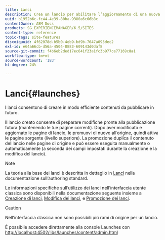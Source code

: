 ```yaml
---
title: Lanci
description: Crea un lancio per abilitare l’aggiornamento di una nuova versione delle pagine web esistenti per l’attivazione futura. Per creare un lancio, è necessario specificare un titolo e la pagina di origine.
uuid: b1952b6c-fc44-4e39-80ba-9380a6c66b8c
contentOwner: AEM Docs
products: SG_EXPERIENCEMANAGER/6.5/SITES
content-type: reference
topic-tags: site-features
discoiquuid: 4f62078d-b5b0-4eb9-bd9b-7647a093dec2
exl-id: e64a66cb-d56a-4504-8883-609143d0daf8
source-git-commit: f4b6eb2ded17ec641f23a1fc3b977ce77169c8a1
workflow-type: tm+mt
source-wordcount: '183'
ht-degree: 24%

---
```


# Lanci{#launches}

I lanci consentono di creare in modo efficiente contenuti da pubblicare in futuro.

Il lancio creato consente di preparare modifiche pronte alla pubblicazione futura (mantenendo le tue pagine correnti). Dopo aver modificato e aggiornato le pagine di lancio, le promuovi di nuovo all’origine, quindi attiva le pagine sorgente (livello superiore). La promozione duplica il contenuto del lancio nelle pagine di origine e può essere eseguita manualmente o automaticamente (a seconda dei campi impostati durante la creazione e la modifica del lancio).

>[!NOTE]
>
>La teoria alla base dei lanci è descritta in dettaglio in [Lanci](/help/sites-authoring/launches.md) nella documentazione sull’authoring standard.
>
>Le informazioni specifiche sull’utilizzo dei lanci nell’interfaccia utente classica sono disponibili nella documentazione seguente insieme a [Creazione di lanci](/help/sites-classic-ui-authoring/classic-launches-creating.md), [Modifica dei lanci](/help/sites-classic-ui-authoring/classic-launches-editing.md), e [Promozione dei lanci](/help/sites-classic-ui-authoring/classic-launches-promoting.md).

>[!CAUTION]
>
>Nell’interfaccia classica non sono possibili più rami di origine per un lancio.

È possibile accedere direttamente alla console Launches con [http://localhost:4502/libs/launches/content/admin.html](http://localhost:4502/libs/launches/content/admin.html)
